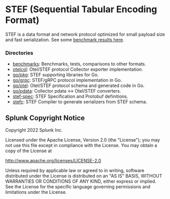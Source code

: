 # STEF (Sequential Tabular Encoding Format)

STEF is a data format and network protocol optimized for small payload size
and fast serialization. See some
[benchmark results here](https://splunk.github.io/stef/benchmarks.html).

### Directories

- [benchmarks](./benchmarks): Benchmarks, tests, comparisons to other formats.
- [otelcol](./otelcol): Otel/STEF protocol Collector exporter implementation.
- [go/pkg](./go/pkg): STEF supporting libraries for Go.
- [go/grpc](./go/grpc): STEF/gRPC protocol implementation in Go.
- [go/otel](./go/otel): Otel/STEF protocol schema and generated code in Go.
- [go/pdata](./go/pdata): Collector pdata <-> Otel/STEF converters.
- [stef-spec](./stef-spec): STEF Specification and Protobuf definitions.
- [stefc](./stefc): STEF Compiler to generate serializers from STEF schema.

## Splunk Copyright Notice

Copyright 2022 Splunk Inc.

Licensed under the Apache License, Version 2.0 (the "License");
you may not use this file except in compliance with the License.
You may obtain a copy of the License at

http://www.apache.org/licenses/LICENSE-2.0

Unless required by applicable law or agreed to in writing,
software distributed under the License is distributed on an "AS IS" BASIS,
WITHOUT WARRANTIES OR CONDITIONS OF ANY KIND, either express or implied.
See the License for the specific language governing permissions and limitations under the License.
